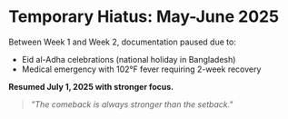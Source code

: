 # Temporary Hiatus: May-June 2025  

Between Week 1 and Week 2, documentation paused due to:  
- Eid al-Adha celebrations (national holiday in Bangladesh)  
- Medical emergency with 102°F fever requiring 2-week recovery  

**Resumed July 1, 2025 with stronger focus.**  

> *"The comeback is always stronger than the setback."*
